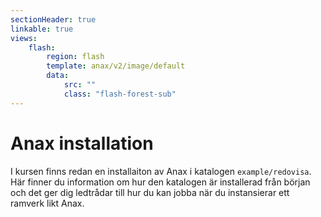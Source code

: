 ```yaml
---
sectionHeader: true
linkable: true
views:
    flash:
        region: flash
        template: anax/v2/image/default
        data:
            src: ""
            class: "flash-forest-sub"
---
```

Anax installation
=========================

I kursen finns redan en installaiton av Anax i katalogen `example/redovisa`. Här finner du information om hur den katalogen är installerad från början och det ger dig ledtrådar till hur du kan jobba när du instansierar ett ramverk likt Anax.
